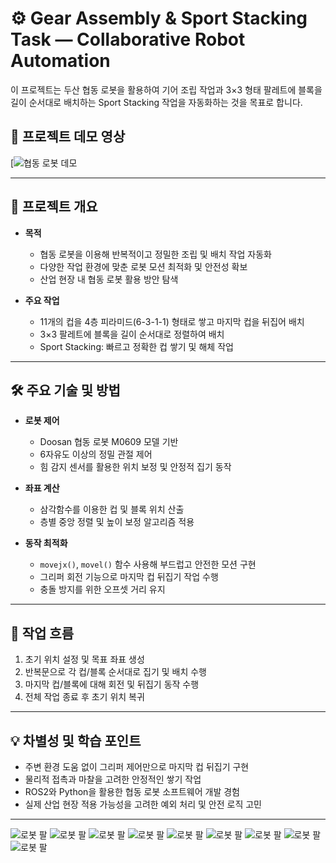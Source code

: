 # ⚙️ Gear Assembly & Sport Stacking Task — Collaborative Robot Automation

이 프로젝트는 두산 협동 로봇을 활용하여 기어 조립 작업과 3×3 형태 팔레트에 블록을 길이 순서대로 배치하는 Sport Stacking 작업을 자동화하는 것을 목표로 합니다.


## 🎥 프로젝트 데모 영상

[![협동 로봇 데모]()

---

## 📌 프로젝트 개요

- **목적**  
  - 협동 로봇을 이용해 반복적이고 정밀한 조립 및 배치 작업 자동화  
  - 다양한 작업 환경에 맞춘 로봇 모션 최적화 및 안전성 확보  
  - 산업 현장 내 협동 로봇 활용 방안 탐색

- **주요 작업**  
  - 11개의 컵을 4층 피라미드(6-3-1-1) 형태로 쌓고 마지막 컵을 뒤집어 배치  
  - 3×3 팔레트에 블록을 길이 순서대로 정렬하여 배치  
  - Sport Stacking: 빠르고 정확한 컵 쌓기 및 해체 작업

---

## 🛠 주요 기술 및 방법

- **로봇 제어**  
  - Doosan 협동 로봇 M0609 모델 기반  
  - 6자유도 이상의 정밀 관절 제어  
  - 힘 감지 센서를 활용한 위치 보정 및 안정적 집기 동작

- **좌표 계산**  
  - 삼각함수를 이용한 컵 및 블록 위치 산출  
  - 층별 중앙 정렬 및 높이 보정 알고리즘 적용

- **동작 최적화**  
  - `movejx()`, `movel()` 함수 사용해 부드럽고 안전한 모션 구현  
  - 그리퍼 회전 기능으로 마지막 컵 뒤집기 작업 수행  
  - 충돌 방지를 위한 오프셋 거리 유지

---

## 🔄 작업 흐름

1. 초기 위치 설정 및 목표 좌표 생성  
2. 반복문으로 각 컵/블록 순서대로 집기 및 배치 수행  
3. 마지막 컵/블록에 대해 회전 및 뒤집기 동작 수행  
4. 전체 작업 종료 후 초기 위치 복귀

---

## 💡 차별성 및 학습 포인트

- 주변 환경 도움 없이 그리퍼 제어만으로 마지막 컵 뒤집기 구현  
- 물리적 접촉과 마찰을 고려한 안정적인 쌓기 작업  
- ROS2와 Python을 활용한 협동 로봇 소프트웨어 개발 경험  
- 실제 산업 현장 적용 가능성을 고려한 예외 처리 및 안전 로직 고민

---

![로봇 팔](./docs/협동로봇2_A2조_발표자료_page-0003.jpg)
![로봇 팔](./docs/협동로봇2_A2조_발표자료_page-0005.jpg)
![로봇 팔](./docs/협동로봇2_A2조_발표자료_page-0006.jpg)
![로봇 팔](./docs/협동로봇2_A2조_발표자료_page-0007.jpg)
![로봇 팔](./docs/협동로봇2_A2조_발표자료_page-0008.jpg)
![로봇 팔](./docs/협동로봇2_A2조_발표자료_page-0009.jpg)
![로봇 팔](./docs/협동로봇2_A2조_발표자료_page-0010.jpg)
![로봇 팔](./docs/협동로봇2_A2조_발표자료_page-0011.jpg)
![로봇 팔](./docs/협동로봇2_A2조_발표자료_page-0012.jpg)
